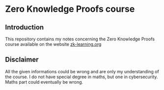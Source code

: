 # Zero Knowledge Proofs course
## Introduction 
This repository contains my notes concerning the Zero Knowledge Proofs course available on the website [zk-learning.org](https://zk-learning.org)

## Disclaimer
All the given informations could be wrong and are only my understanding of the course. I do not have special degree in maths, but one in cybersecurity.
Maths part could eventually be wrong.
